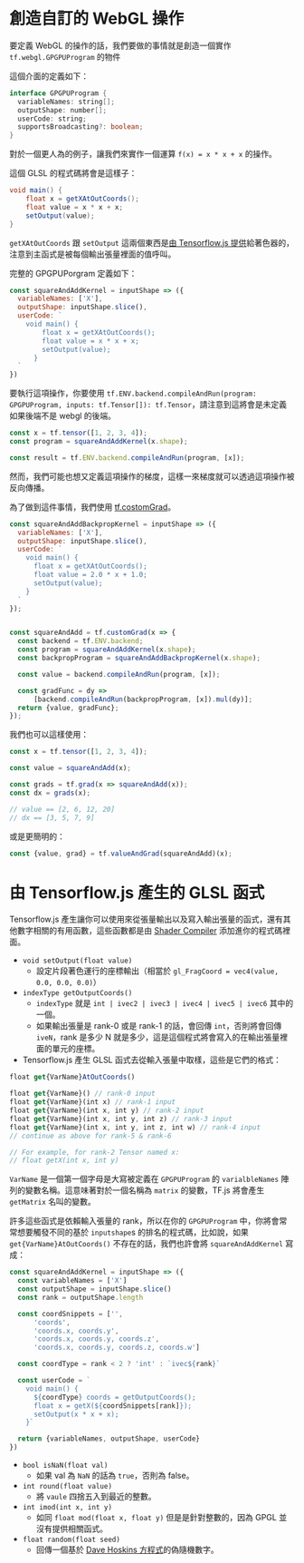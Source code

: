 # 創造自訂的 WebGL 操作

要定義 WebGL 的操作的話，我們要做的事情就是創造一個實作 `tf.webgl.GPGPUProgram` 的物件

這個介面的定義如下：

```java
interface GPGPUProgram {
  variableNames: string[];
  outputShape: number[];
  userCode: string;
  supportsBroadcasting?: boolean;
}
```

對於一個更人為的例子，讓我們來實作一個運算 `f(x) = x * x + x` 的操作。

這個 GLSL 的程式碼將會是這樣子：

```glsl
void main() {
    float x = getXAtOutCoords();
    float value = x * x + x;
    setOutput(value);
}
```

`getXAtOutCoords` 跟 `setOutput` 這兩個東西是[由 Tensorflow.js 提供](https://js.tensorflow.org/tutorials/custom-webgl-op.html#stdlib)給著色器的，注意到主函式是被每個輸出張量裡面的值呼叫。

完整的 GPGPUPorgram 定義如下：

```javascript
const squareAndAddKernel = inputShape => ({
  variableNames: ['X'],
  outputShape: inputShape.slice(),
  userCode: `
    void main() {
        float x = getXAtOutCoords();
        float value = x * x + x;
        setOutput(value);
      }
  `
})
```

要執行這項操作，你要使用 `tf.ENV.backend.compileAndRun(program: GPGPUProgram, inputs: tf.Tensor[]): tf.Tensor`，請注意到這將會是未定義如果後端不是 webgl 的後端。

```javascript
const x = tf.tensor([1, 2, 3, 4]);
const program = squareAndAddKernel(x.shape);

const result = tf.ENV.backend.compileAndRun(program, [x]);
```

然而，我們可能也想又定義這項操作的梯度，這樣一來梯度就可以透過這項操作被反向傳播。

為了做到這件事情，我們使用 [tf.costomGrad](https://js.tensorflow.org/api/latest/#customGrad)。

```javascript
const squareAndAddBackpropKernel = inputShape => ({
  variableNames: ['X'],
  outputShape: inputShape.slice(),
  userCode: `
    void main() {
      float x = getXAtOutCoords();
      float value = 2.0 * x + 1.0;
      setOutput(value);
    }
  `
});


const squareAndAdd = tf.customGrad(x => {
  const backend = tf.ENV.backend;
  const program = squareAndAddKernel(x.shape);
  const backpropProgram = squareAndAddBackpropKernel(x.shape);

  const value = backend.compileAndRun(program, [x]);

  const gradFunc = dy =>
      [backend.compileAndRun(backpropProgram, [x]).mul(dy)];
  return {value, gradFunc};
});
```

我們也可以這樣使用：

```javascript
const x = tf.tensor([1, 2, 3, 4]);

const value = squareAndAdd(x);

const grads = tf.grad(x => squareAndAdd(x));
const dx = grads(x);

// value == [2, 6, 12, 20]
// dx == [3, 5, 7, 9]
```

或是更簡明的：

```javascript
const {value, grad} = tf.valueAndGrad(squareAndAdd)(x);
```

# 由 Tensorflow.js 產生的 GLSL 函式

Tensorflow.js 產生讓你可以使用來從張量輸出以及寫入輸出張量的函式，還有其他數字相關的有用函數，這些函數都是由 [Shader Compiler](https://github.com/tensorflow/tfjs-core/blob/master/src/kernels/webgl/shader_compiler.ts) 添加進你的程式碼裡面。

* `void setOutput(float value)`
  * 設定片段著色運行的座標輸出（相當於 `gl_FragCoord = vec4(value, 0.0, 0.0, 0.0)`）
* `indexType getOutputCoords()`
  * `indexType` 就是 `int | ivec2 | ivec3 | ivec4 | ivec5 | ivec6` 其中的一個。
  * 如果輸出張量是 rank-0 或是 rank-1 的話，會回傳 `int`，否則將會回傳 `iveN`，rank 是多少 N 就是多少，這是這個程式將會寫入的在輸出張量裡面的單元的座標。
* Tensorflow.js 產生 GLSL 函式去從輸入張量中取樣，這些是它們的格式：

```javascript
float get{VarName}AtOutCoords()

float get{VarName}() // rank-0 input
float get{VarName}(int x) // rank-1 input
float get{VarName}(int x, int y) // rank-2 input
float get{VarName}(int x, int y, int z) // rank-3 input
float get{VarName}(int x, int y, int z, int w) // rank-4 input
// continue as above for rank-5 & rank-6

// For example, for rank-2 Tensor named x:
// float getX(int x, int y)
```

`VarName` 是一個第一個字母是大寫被定義在 `GPGPUProgram` 的 `varialbleNames` 陣列的變數名稱。這意味著對於一個名稱為 `matrix` 的變數，TF.js 將會產生 `getMatrix` 名叫的變數。

許多這些函式是依賴輸入張量的 rank，所以在你的 `GPGPUProgram` 中，你將會常常想要觸發不同的基於 `inputshape`s 的排名的程式碼，比如說，如果`get{VarName}AtOutCoords()` 不存在的話，我們也許會將 `squareAndAddKernel` 寫成：

```javascript
const squareAndAddKernel = inputShape => ({
  const variableNames = ['X']
  const outputShape = inputShape.slice()
  const rank = outputShape.length

  const coordSnippets = ['',
      'coords',
      'coords.x, coords.y',
      'coords.x, coords.y, coords.z',
      'coords.x, coords.y, coords.z, coords.w']

  const coordType = rank < 2 ? 'int' : `ivec${rank}`

  const userCode = `
    void main() {
      ${coordType} coords = getOutputCoords();
      float x = getX(${coordSnippets[rank]});
      setOutput(x * x + x);
    }`

  return {variableNames, outputShape, userCode}
})
```

  * `bool isNaN(float val)`
    * 如果 val 為 `NaN` 的話為 `true`，否則為 false。
  * `int round(float value)`
    * 將 `vaule` 四捨五入到最近的整數。
  * `int imod(int x, int y)`
    * 如同 `float mod(float x, float y)` 但是是針對整數的，因為 GPGL 並沒有提供相關函式。
  * `float random(float seed)`
    * 回傳一個基於 [Dave Hoskins 方程式](https://www.shadertoy.com/view/4djSRW)的偽隨機數字。
